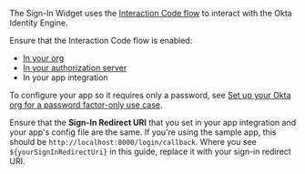 The Sign-In Widget uses the [Interaction Code flow](/docs/concepts/interaction-code/) to interact with the Okta Identity Engine.

Ensure that the Interaction Code flow is enabled:

* [In your org](/docs/guides/implement-grant-type/interactioncode/main/#enable-interaction-code-grant-for-your-org)
* [In your authorization server](/docs/guides/set-up-org/#enable-interaction-code-for-a-custom-authorization-server)
* In your app integration

To configure your app so it requires only a password, see [Set up your Okta org for a password factor-only use case](/docs/guides/set-up-org/#set-up-your-okta-org-for-a-password-factor-only-use-case).

Ensure that the **Sign-In Redirect URI** that you set in your app integration and your app's config file are the same. If you're using the sample app, this should be `http://localhost:8000/login/callback`. Where you see `${yourSignInRedirectUri}` in this guide, replace it with your sign-in redirect URI.
